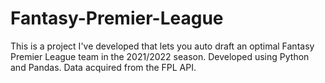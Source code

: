 # Fantasy-Premier-League

This is a project I've developed that lets you auto draft an optimal Fantasy Premier League team in the 2021/2022 season. Developed using Python and Pandas. Data acquired from the FPL API.
